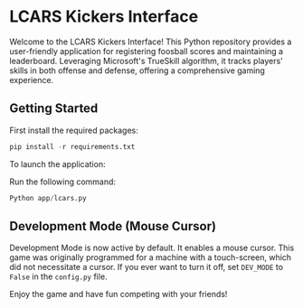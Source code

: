 # LCARS Kickers Interface

Welcome to the LCARS Kickers Interface! This Python repository provides a user-friendly application for registering foosball scores and maintaining a leaderboard. Leveraging Microsoft's TrueSkill algorithm, it tracks players' skills in both offense and defense, offering a comprehensive gaming experience.

## Getting Started

First install the required packages:
```Python
pip install -r requirements.txt
```

To launch the application:

Run the following command:
```Python
Python app/lcars.py
```

## Development Mode (Mouse Cursor)

Development Mode is now active by default. It enables a mouse cursor. This game was originally programmed for a machine with a touch-screen, which did not necessitate a cursor.
If you ever want to turn it off, set `DEV_MODE` to `False` in the `config.py` file. 

Enjoy the game and have fun competing with your friends!
